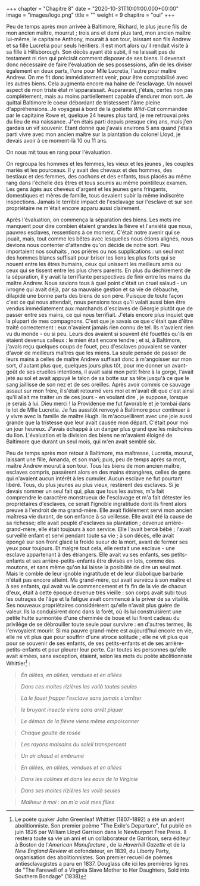 +++
chapter = "Chapitre 8"
date = "2020-10-31T10:01:00.000+00:00"
image = "images/logo.png"
title = ""
weight = 9
chapitre = "oui"
+++ 

Peu de temps après mon arrivée à Baltimore, Richard, le plus jeune fils de mon ancien maître, mourrut ; trois ans et demi plus tard, mon ancien maître lui-même, le capitaine Anthony, mourait à son tour, laissant son fils Andrew et sa fille Lucretia pour seuls héritiers. Il est mort alors qu'il rendait visite à sa fille à Hillsborough. Son décès ayant été subit, il ne laissait pas de testament ni rien qui précisât comment disposer de ses biens. Il devenait donc nécessaire de faire l'évaluation de ses possessions, afin de les diviser également en deux parts, l'une pour Mlle Lucretia, l'autre pour maître Andrew. On me fit donc immédiatement venir, pour être comptabilisé avec les autres biens. Cela augmenta encore ma haine de l'esclavage. Un nouvel aspect de mon triste état m'apparaissait. Auparavant, j'étais, certes non pas complétement, mais au moins partiellement capable d'endurer mon sort. Je quittai Baltimore le coeur débordant de tristesseet l'âme pleine d'appréhensions. Je voyageai à bord de la goélette _Wild-Cat_ commandée par le capitaine Rowe et, quelque 24 heures plus tard, je me retrouvai près du lieu de ma naissance. J"en étais parti depuis presque cinq ans, mais j'en gardais un vif souvenir. Etant donné que j'avais environs 5 ans quand j'étais parti vivre avec mon ancien maître sur la plantation du colonel Lloyd, je devais avoir à ce moment-là 10 ou 11 ans.
  
  On nous mit tous en rang pour l'évaluation. 

On regroupa les hommes et les femmes, les vieux et les jeunes , les couples mariés et les pourceaux. Il y avait des chevaux et des hommes, des bestiaux et des femmes, des cochons et des enfants, tous placés au même rang dans l'échelle des êtres et tous soumis au même pointilleux examen. Les gens âgés aux cheveux d'argent et les jeunes gens fringants, domestiques et mères de famille, tous devaient subir la même indiscrète inspections. Jamais le terrible impact de l'esclavage sur l'esclave et sur son propriétaire ne m'était encore apparu aussi clairement. 
  
  Après l'évaluation, on commença la séparation des biens. Les mots me manquent pour dire combien étaient grandes la fièvre et l'anxiété que nous, pauvres esclaves, ressentions à ce moment. C'était notre avenir qui se jouait, mais, tout comme les bêtes avec lesquelles nous étions alignés, nous devions nous contenter d'attendre qu'on décide de notre sort. Peu importaient nos souhaits , nos prières ou nos supplications : un seul mot des hommes blancs suffisait pour briser les liens les plus forts qui se nouent entre les êtres humains, ceux qui unissent les meilleurs amis ou ceux qui se tissent entre les plus chers parents. En plus du déchirement de la séparation, il y avait la terrifiante perspectives de finir entre les mains du maître Andrew. Nous savions tous à quel point c'était un cruel salaud - un ivrogne qui avait déjà, par sa mauvaise gestion et sa vie de débauche, dilapidé une bonne parts des biens de son pére. Puisque de toute façon c'est ce qui nous attendait, nous pensions tous qu'il valait aussi bien être vendus immédiatement aux marchands d'esclaves de Géorgie plutôt que de passer entre ses mains, ce qui nous terrifiait.
J'étais encore plus inquiet que la plupart de mes compagnons. C'est que je savais ce que c'était que d'être traité correctement : eux n'avaient jamais rien connu de tel. Ils n'avaient rien vu du monde - ou si peu. Leurs dos avaient si souvent été fouettés qu'ils en étaient devenus calleux : le mien était encore tendre ; et si, à Baltimore, j'avais reçu quelques coups de fouet, peu d'esclaves pouvaient se vanter d'avoir de meilleurs maîtres que les miens. La seule pensée de passer de leurs mains à celles de maître Andrew suffisait donc à m'angoisser sur mon sort, d'autant plus que, quelques jours plus tôt, pour me donner un avant-goût de ses cruelles intentions, il avait saisi mon petit frère à la gorge, l'avait jeté au sol et avait appuyé le talon de sa botte sur sa tête jusqu'à ce que le sang jaillisse de son nez et de ses oreilles. Après avoir commis ce sauvage assaut sur mon frère, il s'était retourné vers moi et m'avait dit que c'est ainsi qu'il allait me traiter un de ces jours - en voulant dire , je suppose, lorsque je serais à lui. Dieu merci ! la Providence me fut favorable et je tombai dans le lot de Mlle Lucretia. Je fus aussitôt renvoyé à Baltimore pour continuer à y vivre avec la famille de maître Hugh. Ils m'accueillirent avec une joie aussi grande que la tristesse que leur avait causée mon départ. C'était pour moi un jour heureux. J'avais échappé à un danger plus grand que les mâchoires du lion. L'évaluation et la division des biens ne m'avaient éloigné de Baltimore que durant un seul mois, qui m'en avait semblé six.
  
  Peu de temps après mon retour à Baltimore, ma maîtresse, Lucretia, mourut, laissant une fille, Amanda, et son mari; puis, peu de temps après sa mort, maître Andrew mourut à son tour. Tous les biens de mon ancien maître, esclaves compris, passèrent alors en des mains étrangères, celles de gens qui n'avaient aucun intérêt à les cumuler. Aucun esclave ne fut pourtant libéré. Tous, du plus jeunes au plus vieux, restèrent des esclaves. Si je devais nommer un seul fait qui, plus que tous les autres, m'a fait comprendre le caractère monstrueux de l'esclavage et m'a fait détester les propriétaires d'esclaves, ce serait l'ignoble ingratitude dont ils firent alors preuve à l'endroit de ma grand-mère. Elle avait fidèlement servi mon ancien maîtresa vie durant, de son enfance à sa veillesse. Elle avait été la cause de sa richesse; elle avait peuplé d'esclaves sa plantation ; devenue arrière-grand-mère, elle était toujours à son service. Elle l'avait bercé bébé ; l'avait surveillé enfant et servi pendant toute sa vie ; à son décès, elle avait épongé sur son front glacé la froide sueur de la mort, avant de fermer ses yeux pour toujours. Et malgré tout cela, elle restait une esclave - une esclave appartenant à des étrangers. Elle avait vu ses enfants, ses petits-enfants et ses arrière-petits-enfants être divisés en lots, comme des moutons, et sans même qu'on lui laisse la posibilité de dire un seul mot. Mais le comble de leur ignoble ingratitude et de leur diabolique barbarie n'était pas encore atteint. Ma grand-mère, qui avait survécu à son maître et à ses enfants, qui avait vu le commencement et fa fin de la vie de chacun d'eux, était à cette époque devenue très vieille : son corps avait subi tous les outrages de l'âge et la fatigue avait commencé à la priver de sa vitalité. Ses nouveaux propriétaires considérèrent qu'elle n'avait plus guère de valeur. Ils la conduisirent donc dans la forêt, où ils lui construisirent une petite hutte surmontée d'une cheminée de boue et lui firent cadeau du privilège de se débrouiller toute seule pour survivre : en d'autres termes, ils l'envoyaient mourir. Si ma pauvre grand-mère est aujourd'hui encore en vie, elle ne vit plus que pour souffrir d'une atroce solitude ; elle ne vit plus que pour se souvenir de ses enfants, de ses petits-enfants et de ses arrière-petits-enfants et pour pleurer leur perte. Car toutes les personnes qu'elle avait aimées, sans exception, étaient, selon les mots du poète abolitionniste Whittier[^1] : 

  >_En allées, en allées, vendues et en allées_
  
  >_Dans ces moites rizières les voilà toutes seules_ 
  
  >_Là le fouet frappe l'esclave sans jamais s'arrêter_
  
  >_le bruyant insecte viens sans arrêt piquer_
  
  >_Le démon de la fièvre viens même empoisonner_
  
  >_Chaque goutte de rosée_
  
  >_Les rayons malsains du soleil transpercent_
  
  >_Un air chaud et embrumé_
  
  >_En allées, en allées, vendues et en allées_
  
  >_Dans les collines et dans les eaux de la Virginie_
  
  >_Dans ses moites rizières les voilà seules_
  
  >_Malheur à moi : on m'a volé mes filles_

[^1]: Le poète quaker John Greenleaf Whittier (1807-1892) a été un ardent abolitionniste. Son premier poème "The Exile's Departure", fut publié en juin 1826 par William Lloyd Garrison dans le Newburport Free Press. Il restera toute sa vie un ami et un collaborateur de Garrison, sera éditeur à Boston de l'_American Manufacture_ , de la _Haverhill Gazette_ et de la _New England Review_ et cofondateur, en 1839, du Liberty Party, organisation des abolitionnistes. Son premier recueil de poèmes antiesclavagistes a paru en 1837. Douglass cite ici les premières lignes de "The Farewell of a Virginia Slave Mother to Her Daughters, Sold into Southern Bondage" (1838)


